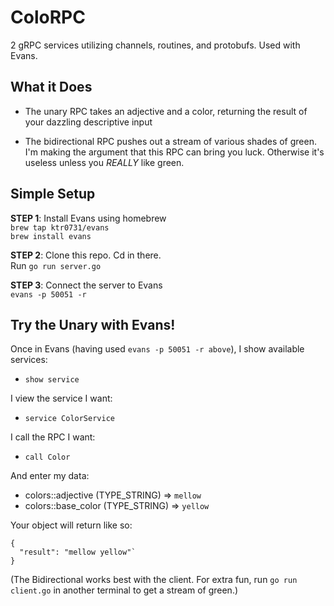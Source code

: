 # ColoRPC 

2 gRPC services utilizing channels, routines, and protobufs. Used with Evans.

## What it Does

- The unary RPC takes an adjective and a color, returning the result of your dazzling descriptive input

- The bidirectional RPC pushes out a stream of various shades of green. I'm making the argument that this RPC can bring you luck. Otherwise it's useless unless you _REALLY_ like green. 

## Simple Setup

**STEP 1**: Install Evans using homebrew</br>
`brew tap ktr0731/evans`</br>
`brew install evans`

**STEP 2**: Clone this repo. Cd in there. </br> 
Run `go run server.go`

**STEP 3**: Connect the server to Evans </br>
`evans -p 50051 -r`

## Try the Unary with Evans!

Once in Evans (having used `evans -p 50051 -r above`), I show available services:

- `show service`

I view the service I want:

- `service ColorService`

I call the RPC I want:

- `call Color`

And enter my data:

- colors::adjective (TYPE_STRING) => `mellow ` 
- colors::base_color (TYPE_STRING) => `yellow`

Your object will return like so:


```
{
  "result": "mellow yellow"`
} 
```

(The Bidirectional works best with the client. For extra fun, run `go run client.go` in another terminal to get a stream of green.)
